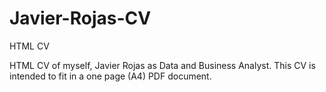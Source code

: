 # Javier-Rojas-CV

HTML CV

HTML CV of myself, Javier Rojas as Data and Business Analyst. This CV is intended to fit in a one page (A4) PDF document.
